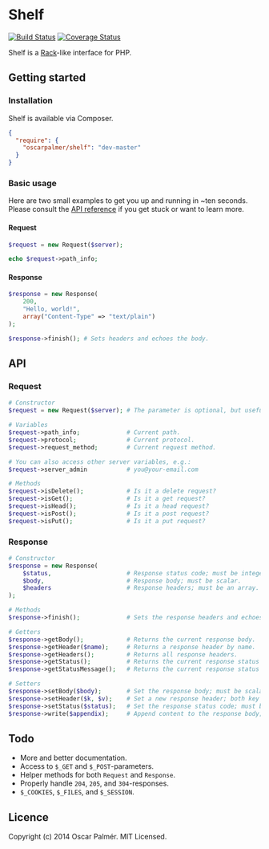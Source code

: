 # Shelf

[![Build Status](https://travis-ci.org/oscarpalmer/shelf.png?branch=master)](https://travis-ci.org/oscarpalmer/shelf) [![Coverage Status](https://coveralls.io/repos/oscarpalmer/shelf/badge.png?branch=master)](https://coveralls.io/r/oscarpalmer/shelf?branch=master)

Shelf is a [Rack](//rack.github.io)-like interface for PHP.

## Getting started

### Installation

Shelf is available via Composer.

```json
{
  "require": {
    "oscarpalmer/shelf": "dev-master"
  }
}
```

### Basic usage

Here are two small examples to get you up and running in ~ten seconds. Please consult the [API reference](#API) if you get stuck or want to learn more.

#### Request

```php
$request = new Request($server);

echo $request->path_info;
```

#### Response

```php
$response = new Response(
    200,
    "Hello, world!",
    array("Content-Type" => "text/plain")
);

$response->finish(); # Sets headers and echoes the body.
```

## API

### Request

```php
# Constructor
$request = new Request($server); # The parameter is optional, but useful for testing; defaults to $_SERVER.

# Variables
$request->path_info;             # Current path.
$request->protocol;              # Current protocol.
$request->request_method;        # Current request method.

# You can also access other server variables, e.g.:
$request->server_admin           # you@your-email.com

# Methods
$request->isDelete();            # Is it a delete request?
$request->isGet();               # Is it a get request?
$request->isHead();              # Is it a head request?
$request->isPost();              # Is it a post request?
$request->isPut();               # Is it a put request?
```

### Response

```php
# Constructor
$response = new Response(
    $status,                     # Response status code; must be integer.
    $body,                       # Response body; must be scalar.
    $headers                     # Response headers; must be an array.
);

# Methods
$response->finish();             # Sets the response headers and echoes the response body.

# Getters
$response->getBody();            # Returns the current response body.
$response->getHeader($name);     # Returns a response header by name.
$response->getHeaders();         # Returns all response headers.
$response->getStatus();          # Returns the current response status code.
$response->getStatusMessage();   # Returns the current response status message.

# Setters
$response->setBody($body);       # Set the response body; must be scalar.
$response->setHeader($k, $v);    # Set a new response header; both key and value must be strings.
$response->setStatus($status);   # Set the response status code; must be integer.
$response->write($appendix);     # Append content to the response body; must be scalar.
```

## Todo

- More and better documentation.
- Access to `$_GET` and `$_POST`-parameters.
- Helper methods for both `Request` and `Response`.
- Properly handle `204`, `205`, and `304`-responses.
- `$_COOKIES`, `$_FILES`, and `$_SESSION`.

## Licence

Copyright (c) 2014 Oscar Palmér. MIT Licensed.